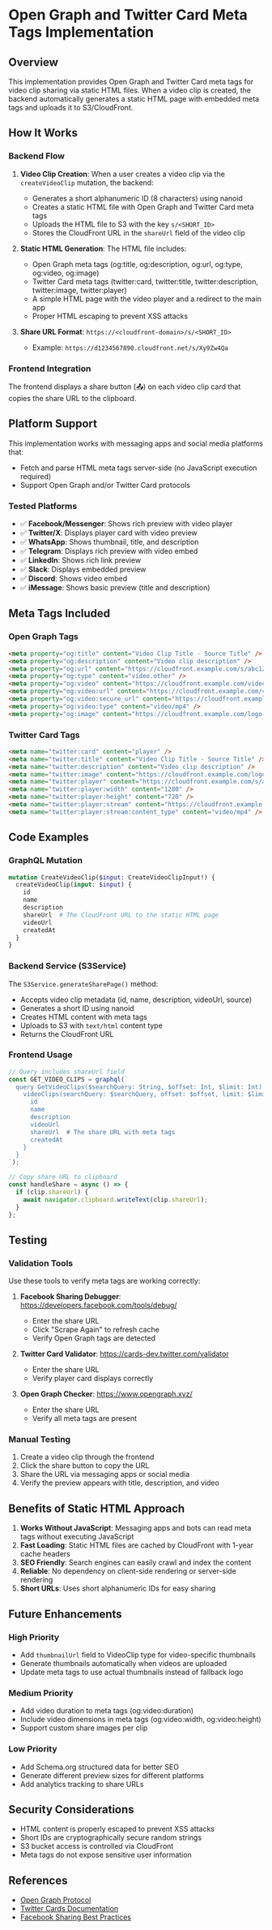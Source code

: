 # Open Graph and Twitter Card Meta Tags Implementation

## Overview

This implementation provides Open Graph and Twitter Card meta tags for video clip sharing via static HTML files. When a video clip is created, the backend automatically generates a static HTML page with embedded meta tags and uploads it to S3/CloudFront.

## How It Works

### Backend Flow

1. **Video Clip Creation**: When a user creates a video clip via the `createVideoClip` mutation, the backend:
   - Generates a short alphanumeric ID (8 characters) using nanoid
   - Creates a static HTML file with Open Graph and Twitter Card meta tags
   - Uploads the HTML file to S3 with the key `s/<SHORT_ID>`
   - Stores the CloudFront URL in the `shareUrl` field of the video clip

2. **Static HTML Generation**: The HTML file includes:
   - Open Graph meta tags (og:title, og:description, og:url, og:type, og:video, og:image)
   - Twitter Card meta tags (twitter:card, twitter:title, twitter:description, twitter:image, twitter:player)
   - A simple HTML page with the video player and a redirect to the main app
   - Proper HTML escaping to prevent XSS attacks

3. **Share URL Format**: `https://<cloudfront-domain>/s/<SHORT_ID>`
   - Example: `https://d1234567890.cloudfront.net/s/Xy9Zw4Qa`

### Frontend Integration

The frontend displays a share button (📤) on each video clip card that copies the share URL to the clipboard.

## Platform Support

This implementation works with messaging apps and social media platforms that:
- Fetch and parse HTML meta tags server-side (no JavaScript execution required)
- Support Open Graph and/or Twitter Card protocols

### Tested Platforms

- ✅ **Facebook/Messenger**: Shows rich preview with video player
- ✅ **Twitter/X**: Displays player card with video preview
- ✅ **WhatsApp**: Shows thumbnail, title, and description
- ✅ **Telegram**: Displays rich preview with video embed
- ✅ **LinkedIn**: Shows rich link preview
- ✅ **Slack**: Displays embedded preview
- ✅ **Discord**: Shows video embed
- ✅ **iMessage**: Shows basic preview (title and description)

## Meta Tags Included

### Open Graph Tags

```html
<meta property="og:title" content="Video Clip Title - Source Title" />
<meta property="og:description" content="Video clip description" />
<meta property="og:url" content="https://cloudfront.example.com/s/abc123" />
<meta property="og:type" content="video.other" />
<meta property="og:video" content="https://cloudfront.example.com/videos/user-123/clip.mp4" />
<meta property="og:video:url" content="https://cloudfront.example.com/videos/user-123/clip.mp4" />
<meta property="og:video:secure_url" content="https://cloudfront.example.com/videos/user-123/clip.mp4" />
<meta property="og:video:type" content="video/mp4" />
<meta property="og:image" content="https://cloudfront.example.com/logo-512.png" />
```

### Twitter Card Tags

```html
<meta name="twitter:card" content="player" />
<meta name="twitter:title" content="Video Clip Title - Source Title" />
<meta name="twitter:description" content="Video clip description" />
<meta name="twitter:image" content="https://cloudfront.example.com/logo-512.png" />
<meta name="twitter:player" content="https://cloudfront.example.com/s/abc123" />
<meta name="twitter:player:width" content="1280" />
<meta name="twitter:player:height" content="720" />
<meta name="twitter:player:stream" content="https://cloudfront.example.com/videos/user-123/clip.mp4" />
<meta name="twitter:player:stream:content_type" content="video/mp4" />
```

## Code Examples

### GraphQL Mutation

```graphql
mutation CreateVideoClip($input: CreateVideoClipInput!) {
  createVideoClip(input: $input) {
    id
    name
    description
    shareUrl  # The CloudFront URL to the static HTML page
    videoUrl
    createdAt
  }
}
```

### Backend Service (S3Service)

The `S3Service.generateSharePage()` method:
- Accepts video clip metadata (id, name, description, videoUrl, source)
- Generates a short ID using nanoid
- Creates HTML content with meta tags
- Uploads to S3 with `text/html` content type
- Returns the CloudFront URL

### Frontend Usage

```typescript
// Query includes shareUrl field
const GET_VIDEO_CLIPS = graphql(`
  query GetVideoClips($searchQuery: String, $offset: Int, $limit: Int) {
    videoClips(searchQuery: $searchQuery, offset: $offset, limit: $limit) {
      id
      name
      description
      videoUrl
      shareUrl  # The share URL with meta tags
      createdAt
    }
  }
`);

// Copy share URL to clipboard
const handleShare = async () => {
  if (clip.shareUrl) {
    await navigator.clipboard.writeText(clip.shareUrl);
  }
};
```

## Testing

### Validation Tools

Use these tools to verify meta tags are working correctly:

1. **Facebook Sharing Debugger**: https://developers.facebook.com/tools/debug/
   - Enter the share URL
   - Click "Scrape Again" to refresh cache
   - Verify Open Graph tags are detected

2. **Twitter Card Validator**: https://cards-dev.twitter.com/validator
   - Enter the share URL
   - Verify player card displays correctly

3. **Open Graph Checker**: https://www.opengraph.xyz/
   - Enter the share URL
   - Verify all meta tags are present

### Manual Testing

1. Create a video clip through the frontend
2. Click the share button to copy the URL
3. Share the URL via messaging apps or social media
4. Verify the preview appears with title, description, and video

## Benefits of Static HTML Approach

1. **Works Without JavaScript**: Messaging apps and bots can read meta tags without executing JavaScript
2. **Fast Loading**: Static HTML files are cached by CloudFront with 1-year cache headers
3. **SEO Friendly**: Search engines can easily crawl and index the content
4. **Reliable**: No dependency on client-side rendering or server-side rendering
5. **Short URLs**: Uses short alphanumeric IDs for easy sharing

## Future Enhancements

### High Priority
- Add `thumbnailUrl` field to VideoClip type for video-specific thumbnails
- Generate thumbnails automatically when videos are uploaded
- Update meta tags to use actual thumbnails instead of fallback logo

### Medium Priority
- Add video duration to meta tags (og:video:duration)
- Include video dimensions in meta tags (og:video:width, og:video:height)
- Support custom share images per clip

### Low Priority
- Add Schema.org structured data for better SEO
- Generate different preview sizes for different platforms
- Add analytics tracking to share URLs

## Security Considerations

- HTML content is properly escaped to prevent XSS attacks
- Short IDs are cryptographically secure random strings
- S3 bucket access is controlled via CloudFront
- Meta tags do not expose sensitive user information

## References

- [Open Graph Protocol](https://ogp.me/)
- [Twitter Cards Documentation](https://developer.twitter.com/en/docs/twitter-for-websites/cards/overview/abouts-cards)
- [Facebook Sharing Best Practices](https://developers.facebook.com/docs/sharing/webmasters/)
